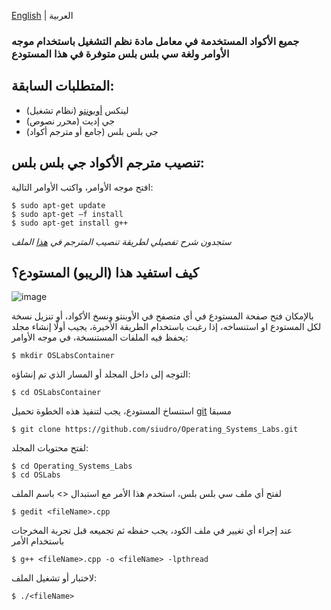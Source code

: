 [English](https://github.com/siudro/Operating_Systems_Labs/blob/main/README.md) | العربية
### جميع الأكواد المستخدمة في معامل مادة نظم التشغيل باستخدام موجه الأوامر ولغة سي بلس بلس متوفرة في هذا المستودع

## المتطلبات السابقة:
- لينكس [أوبونتو](download) (نظام تشغيل)
- جي إديت (محرر نصوص)
- جي بلس بلس (جامع أو مترجم أكواد)


## تنصيب مترجم الأكواد جي بلس بلس:
افتح موجه الأوامر، واكتب الأوامر التالية:
```
$ sudo apt-get update
$ sudo apt-get –f install
$ sudo apt-get install g++
```
*ستجدون شرح تفصيلي لطريقة تنصيب المترجم في [هذا](https://github.com/siudro/Operating_Systems_Labs/blob/main/OSLabs/Lab02_Compiling_practice/Lab02_Compiling_C_C%2B%2B_Programs.pdf) الملف*


## كيف استفيد هذا (الريبو) المستودع؟
![image](https://user-images.githubusercontent.com/83130573/142734722-89014c83-bf77-41df-a5c7-49e0d9fd2f5f.png)

بالإمكان فتح صفحة المستودع في أي متصفح في الأوبنتو ونسخ الأكواد، أو تنزيل نسخة لكل المستودع او استنساخه،
إذا رغبت باستخدام الطريقة الأخيرة، يجيب أولًا إنشاء مجلد يحفظ فيه الملفات المستنسخة، في موجه الأوامر:
```
$ mkdir OSLabsContainer
```


التوجه إلى داخل المجلد أو المسار الذي تم إنشاؤه:
```
$ cd OSLabsContainer
```


استنساخ المستودع، يجب لتنفيذ هذه الخطوة تحميل [git](https://git-scm.com/downloads) مسبقا
```
$ git clone https://github.com/siudro/Operating_Systems_Labs.git
```


لفتح محتويات المجلد:
```
$ cd Operating_Systems_Labs
$ cd OSLabs
```


لفتح أي ملف سي بلس بلس، استخدم هذا الأمر مع استبدال <> باسم الملف
```
$ gedit <fileName>.cpp
```


عند إجراء أي تغيير في ملف الكود، يجب حفظه ثم تجميعه قبل تجربة المخرجات باستخدام الأمر
```
$ g++ <fileName>.cpp -o <fileName> -lpthread
```


لاختبار أو تشغيل الملف: 
```
$ ./<fileName>
```
